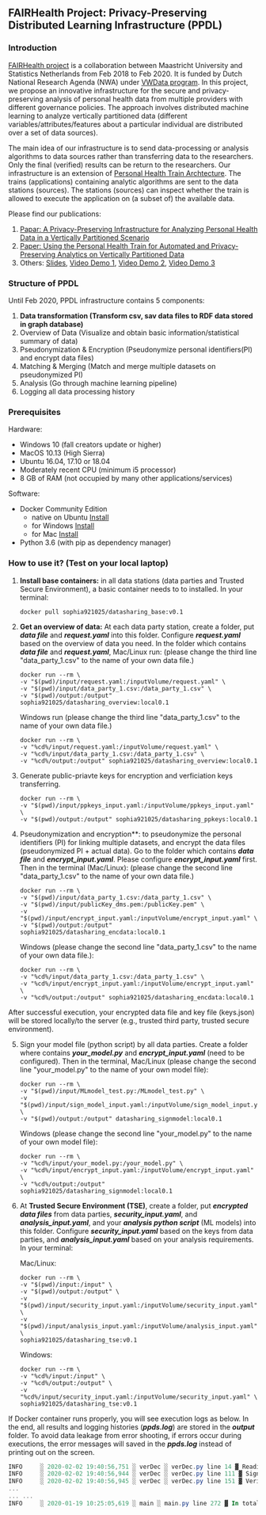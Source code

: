 ## FAIRHealth Project: Privacy-Preserving Distributed Learning Infrastructure (PPDL)

### Introduction ###

[FAIRHealth project](https://www.maastrichtuniversity.nl/research/institutes/ids/research/research-projects/analyzing-partitioned-fair-health-data-0) is a collaboration between Maastricht University and Statistics Netherlands from Feb 2018 to Feb 2020. It is funded by Dutch National Research Agenda (NWA) under [VWData program](https://commit2data.nl/vwdata). In this project, we propose an innovative infrastructure for the secure and privacy-preserving analysis of personal health data from multiple providers with different governance policies. The approach involves distributed machine learning to analyze vertically partitioned data (different variables/attributes/features about a particular individual are distributed over a set of data sources). 

The main idea of our infrastructure is to send data-processing or analysis algorithms to data sources rather than transferring data to the researchers. Only the final (verified) results can be return to the researchers. Our infrastructure is an extension of [Personal Health Train Archtecture](https://www.dtls.nl/fair-data/personal-health-train/). The trains (applications) containing analytic algorithms are sent to the data stations (sources). The stations (sources) can inspect whether the train is allowed to execute the application on (a subset of) the available data.

Please find our publications: 

1. [Papar: A Privacy-Preserving Infrastructure for Analyzing Personal Health Data in a Vertically Partitioned Scenario](https://www.ncbi.nlm.nih.gov/pubmed/31437948) 
2. [Paper: Using the Personal Health Train for Automated and Privacy-Preserving Analytics on Vertically Partitioned Data](https://www.ncbi.nlm.nih.gov/pubmed/29678027)
3. Others: [Slides](https://docs.google.com/presentation/d/1_vzFc_wNMAxce3uXmRqob3LM0OjgLMCL8iImME_fXA4/edit?usp=sharing),  [Video Demo 1](https://youtu.be/zorPZ8Xg-r8),  [Video Demo 2](https://www.youtube.com/watch?v=Rqz5zfzEXRQ), [Video Demo 3](https://www.youtube.com/watch?v=04bJjSSjvg8&t=6s)

### Structure of PPDL

Until Feb 2020, PPDL infrastructure contains 5 components:

1. **Data transformation (Transform csv, sav data files to RDF data stored in graph database)**
2. Overview of Data (Visualize and obtain basic information/statistical summary of data)
3. Pseudonymization & Encryption (Pseudonymize personal identifiers(PI) and encrypt data files)
4. Matching & Merging (Match and merge multiple datasets on pseudonymized PI)
5. Analysis (Go through machine learning pipeline)
6. Logging all data processing history

### Prerequisites

Hardware:

- Windows 10 (fall creators update or higher)
- MacOS 10.13 (High Sierra)
- Ubuntu 16.04, 17.10 or 18.04
- Moderately recent CPU (minimum i5 processor)
- 8 GB of RAM (not occupied by many other applications/services)

Software:

- Docker Community Edition
  - native on Ubuntu [Install](https://docs.docker.com/install/linux/docker-ce/ubuntu/#set-up-the-repository)
  - for Windows [Install](https://hub.docker.com/editions/community/docker-ce-desktop-windows)
  - for Mac [Install](https://hub.docker.com/editions/community/docker-ce-desktop-mac)
- Python 3.6 (with pip as dependency manager)

### How to use it? (Test on your local laptop)

1. **Install base containers:** in all data stations (data parties and Trusted Secure Environment), a basic container needs to to installed. In your terminal: 

   ```shell
   docker pull sophia921025/datasharing_base:v0.1
   ```

   

2. **Get an overview of data:** At each data party station, create a folder, put ***data file*** and ***request.yaml*** into this folder. Configure ***request.yaml*** based on the overview of data you need. In the folder which contains ***data file*** and ***request.yaml***, Mac/Linux run: (please change the third line "data_party_1.csv" to the name of your own data file.)

   ```shell
   docker run --rm \
   -v "$(pwd)/input/request.yaml:/inputVolume/request.yaml" \
   -v "$(pwd)/input/data_party_1.csv:/data_party_1.csv" \
   -v "$(pwd)/output:/output" sophia921025/datasharing_overview:local0.1
   ```

   Windows run (please change the third line "data_party_1.csv" to the name of your own data file.)

   ```shell
   docker run --rm \
   -v "%cd%/input/request.yaml:/inputVolume/request.yaml" \ 
   -v "%cd%/input/data_party_1.csv:/data_party_1.csv" \ 
   -v "%cd%/output:/output" sophia921025/datasharing_overview:local0.1
   ```

   

3. Generate public-priavte keys for encryption and verficiation keys transferring. 

   ```shell
   docker run --rm \
   -v "$(pwd)/input/ppkeys_input.yaml:/inputVolume/ppkeys_input.yaml" \
   -v "$(pwd)/output:/output" sophia921025/datasharing_ppkeys:local0.1
   ```

   

4. Pseudonymization and encryption**: to pseudonymize the personal identifiers (PI) for linking multiple datasets, and encrypt the data files (pseudonymized PI + actual data). Go to the folder which contains ***data file*** and ***encrypt_input.yaml***. Please configure ***encrypt_input.yaml*** first. Then in the terminal (Mac/Linux): (please change the second line "data_party_1.csv" to the name of your own data file.)

   ```shell
   docker run --rm \
   -v "$(pwd)/input/data_party_1.csv:/data_party_1.csv" \
   -v "$(pwd)/input/publicKey_dms.pem:/publicKey.pem" \
   -v "$(pwd)/input/encrypt_input.yaml:/inputVolume/encrypt_input.yaml" \
   -v "$(pwd)/output:/output" sophia921025/datasharing_encdata:local0.1
   ```

   Windows (please change the second line "data_party_1.csv" to the name of your own data file.):

   ```shell
   docker run --rm \
   -v "%cd%/input/data_party_1.csv:/data_party_1.csv" \
   -v "%cd%/input/encrypt_input.yaml:/inputVolume/encrypt_input.yaml" \
   -v "%cd%/output:/output" sophia921025/datasharing_encdata:local0.1
   ```

   

After successful execution, your encrypted data file and key file (keys.json) will be stored locally/to the server (e.g., trusted third party, trusted secure environment).

5. Sign your model file (python script) by all data parties. Create a folder where contains ***your_model.py*** and ***encrypt_input.yaml*** (need to be configured). Then in the terminal, Mac/Linux (please change the second line "your_model.py" to the name of your own model file): 

   ```shell
   docker run --rm \
   -v "$(pwd)/input/MLmodel_test.py:/MLmodel_test.py" \
   -v "$(pwd)/input/sign_model_input.yaml:/inputVolume/sign_model_input.yaml" \
   -v "$(pwd)/output:/output" datasharing_signmodel:local0.1
   ```

   Windows (please change the second line "your_model.py" to the name of your own model file): 

   ```shell
   docker run --rm \
   -v "%cd%/input/your_model.py:/your_model.py" \
   -v "%cd%/input/encrypt_input.yaml:/inputVolume/encrypt_input.yaml" \
   -v "%cd%/output:/output" sophia921025/datasharing_signmodel:local0.1
   ```

   

6. At **Trusted Secure Environment (TSE)**, create a folder, put ***encrypted data files*** from data parties, ***security_input.yaml***, and ***analysis_input.yaml***, and your ***analysis python script*** (ML models) into this folder. Configure ***security_input.yaml*** based on the keys from data parties, and ***analysis_input.yaml*** based on your analysis requirements. In your terminal:

   Mac/Linux:

   ```shell
   docker run --rm \
   -v "$(pwd)/input:/input" \
   -v "$(pwd)/output:/output" \
   -v "$(pwd)/input/security_input.yaml:/inputVolume/security_input.yaml" \
   -v "$(pwd)/input/analysis_input.yaml:/inputVolume/analysis_input.yaml" \
   sophia921025/datasharing_tse:v0.1
   ```

   Windows:

   ```shell
   docker run --rm \
   -v "%cd%/input:/input" \
   -v "%cd%/output:/output" \
   -v "%cd%/input/security_input.yaml:/inputVolume/security_input.yaml" \
   sophia921025/datasharing_tse:v0.1
   ```

   

If Docker container runs properly, you will see execution logs as below. In the end, all results and logging histories (***ppds.log***) are stored in the ***output*** folder. To avoid data leakage from error shooting, if errors occur during executions, the error messages will saved in the ***ppds.log*** instead of printing out on the screen.

```powershell
INFO     ░ 2020-02-02 19:40:56,751 ░ verDec ░ verDec.py line 14 ▓ Reading request.yaml file...
INFO     ░ 2020-02-02 19:40:56,944 ░ verDec ░ verDec.py line 111 ▓ Signed models has been verified successfully!
INFO     ░ 2020-02-02 19:40:56,945 ░ verDec ░ verDec.py line 151 ▓ Verification and decryption took 0.3028s to run
... 
... ...
INFO     ░ 2020-01-19 10:25:05,619 ░ main ░ main.py line 272 ▓ In total, all models training took 16.6441 to run.
```

